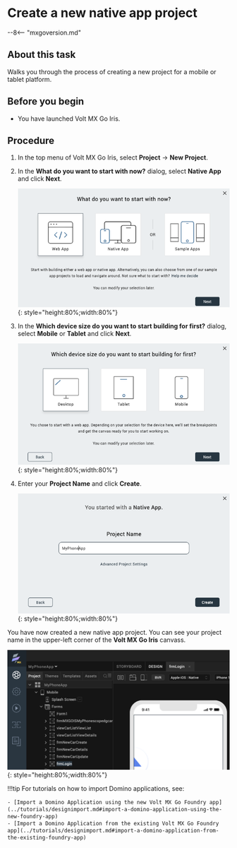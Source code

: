 # Create a new native app project 

--8<-- "mxgoversion.md"

## About this task

Walks you through the process of creating a new project for a mobile or tablet platform.

## Before you begin

- You have launched Volt MX Go Iris. 
<!-- You must read and familiarize yourself with the Design Import tutorial.-->

## Procedure
    
1. In the top menu of Volt MX Go Iris, select **Project** &rarr; **New Project**.
2. In the **What do you want to start with now?** dialog, select **Native App** and click **Next**.

    ![](../assets/images/didevice.png){: style="height:80%;width:80%"}

3. In the **Which device size do you want to start building for first?** dialog, select **Mobile** or **Tablet** and click **Next**.

    ![](../assets/images/distart.png){: style="height:80%;width:80%"}

4. Enter your **Project Name** and click **Create**.  
  
    ![](../assets/images/diprojectnamemob.png){: style="height:80%;width:80%"}
 
You have now created a new native app project. You can see your project name in the upper-left corner of the **Volt MX Go Iris** canvass.

![](../assets/images/diappnamemob.png){: style="height:80%;width:80%"}


!!!tip
    For tutorials on how to import Domino applications, see:

    - [Import a Domino Application using the new Volt MX Go Foundry app](../tutorials/designimport.md#import-a-domino-application-using-the-new-foundry-app)
    - [Import a Domino Application from the existing Volt MX Go Foundry app](../tutorials/designimport.md#import-a-domino-application-from-the-existing-foundry-app)